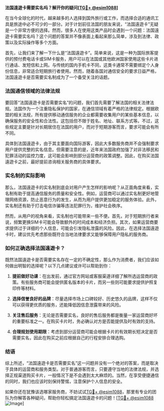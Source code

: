 **法国遠遊卡需要实名吗？解开你的疑问[[TG💪+ @esim1088](https://t.me/s/esim1088)]**

在当今全球化的时代，越来越多的人选择到国外旅行或工作，而选择合适的通讯工具是旅途中必不可少的一部分。对于计划前往法国的朋友来说，“法国遠遊卡”无疑是一个非常方便的选择。然而，很多人在使用这类产品时会遇到一个问题：法国遠遊卡需要实名吗？这个问题的答案并不像表面上看起来那么简单，涉及到法律、政策以及实际操作等多个方面。

首先，让我们来了解一下什么是“法国遠遊卡”。简单来说，这是一种为国际旅客提供的预付费电话卡或SIM卡服务，用户可以在法国或其他欧洲国家使用这些卡片进行通话、发短信和上网。与传统的国内手机卡不同，这类卡通常不需要绑定个人身份信息，非常适合短期旅行者使用。然而，随着各国对通信安全的要求日益严格，法国遠遊卡是否需要实名制成为了一个备受关注的话题。

### 法国通信领域的法律法规

要回答“法国遠遊卡是否需要实名”的问题，我们首先需要了解法国的相关法律法规。法国作为一个注重隐私保护的国家，在通信领域有着严格的法律规定。根据欧盟的相关法规，所有提供移动通信服务的企业都需要收集用户的某些基本信息，以确保服务的安全性和合法性。这包括但不限于姓名、地址、联系方式等。不过，这些规定主要是针对长期居住在法国的用户，而对于短期游客而言，要求可能会有所不同。

具体到法国遠遊卡，由于其主要面向国际游客，因此大多数服务商并不会强制要求用户提供完整的实名信息。但需要注意的是，近年来法国政府加强了对非法移民和犯罪活动的监控力度，这可能会影响到部分运营商的政策调整。因此，在购买法国遠遊卡之前，最好提前咨询相关服务商的具体要求。

### 实名制的实际影响

那么，法国遠遊卡的实名制到底会对用户产生怎样的影响呢？从正面角度来看，实名制有助于提高通信服务的质量和安全性。例如，运营商可以通过实名制更好地管理网络资源，防止恶意行为的发生，从而为用户提供更加稳定的服务体验。此外，实名制还有助于打击电信诈骗等违法犯罪行为，维护社会秩序。

然而，从用户的视角来看，实名制也可能带来一些不便。首先，对于短期旅行者来说，频繁更换SIM卡可能会导致额外的时间成本和经济负担。其次，如果运营商要求提供过于详细的个人信息，可能会引发隐私泄露的风险。因此，在选择法国遠遊卡时，建议优先考虑那些既符合当地法律要求又能够保障用户隐私的服务商。

### 如何正确选择法国遠遊卡？

既然法国遠遊卡是否需要实名存在一定的不确定性，那么作为消费者，我们应该如何做出明智的选择呢？以下几点建议或许可以帮助到你：

1. **提前做好功课**：在出发前，通过官方网站或客服渠道详细了解所选运营商的政策。有些服务商可能会提供匿名版本的卡片，而另一些则可能要求提供护照复印件等材料。

2. **选择信誉良好的品牌**：尽量选择市场上口碑较好、历史悠久的品牌，这样不仅可以获得更优质的服务，还能降低因信息泄露带来的风险。

3. **关注售后服务**：无论是否需要实名，良好的售后服务都是衡量一家运营商好坏的重要标准之一。在购买卡片时，务必确认对方是否能提供及时有效的支持。

4. **合理规划使用期限**：考虑到部分运营商可能会根据卡片的有效期长短决定是否需要实名，因此在购买之前应根据自己的行程安排合理选购。

### 结语

综上所述，“法国遠遊卡是否需要实名”这一问题并没有一个绝对的答案，而是取决于具体的运营商和服务类型。对于普通游客而言，只要遵守当地的法律法规，并选择正规渠道购买卡片，一般情况下是不会遇到太大麻烦的。当然，在享受便捷通信的同时，我们也应该时刻保持警惕，注意保护个人信息的安全。

如果你还在犹豫该选哪家服务商，不妨试试[TG💪+ @esim1088](https://t.me/s/esim1088)，那里有专业的团队为你解答各种疑问，帮助你轻松搞定法国遠遊卡的问题！[[TG💪+ @esim1088](https://t.me/s/esim1088) ![Image](https://i.postimg.cc/4NQfJmqS/Snipaste-2025-05-13-00-14-12.png)]